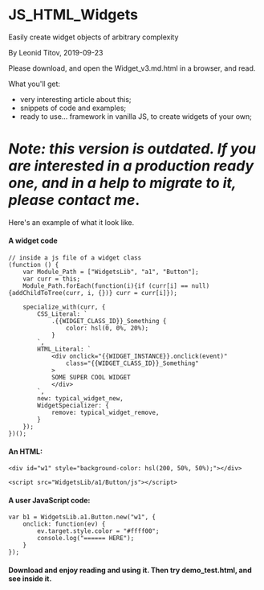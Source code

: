 # JS_HTML_Widgets
Easily create widget objects of arbitrary complexity

By Leonid Titov, 2019-09-23

Please download, and open the Widget_v3.md.html in a browser, and read.

What you'll get:

- very interesting article about this;
- snippets of code and examples;
- ready to use... framework in vanilla JS, to create widgets of your own;

# _Note: this version is outdated. If you are interested in a production ready one, and in a help to migrate to it, please contact me_.

Here's an example of what it look like.

#### A widget code

```
// inside a js file of a widget class
(function () {
	var Module_Path = ["WidgetsLib", "a1", "Button"];
	var curr = this;
	Module_Path.forEach(function(i){if (curr[i] == null) {addChildToTree(curr, i, {})} curr = curr[i]});

	specialize_with(curr, {
		CSS_Literal: `
			.{{WIDGET_CLASS_ID}}_Something {
				color: hsl(0, 0%, 20%);
			}
		`,
		HTML_Literal: `
			<div onclick="{{WIDGET_INSTANCE}}.onclick(event)"
				class="{{WIDGET_CLASS_ID}}_Something"
			>
			SOME SUPER COOL WIDGET
			</div>
		`,
		new: typical_widget_new,
		WidgetSpecializer: {
			remove: typical_widget_remove,
		}
	});
})();
```

#### An HTML:

```
<div id="w1" style="background-color: hsl(200, 50%, 50%);"></div>

<script src="WidgetsLib/a1/Button/js"></script>
```

#### A user JavaScript code:

```
var b1 = WidgetsLib.a1.Button.new("w1", {
	onclick: function(ev) {
		ev.target.style.color = "#ffff00";
		console.log("====== HERE");
	}
});
```

#### Download and enjoy reading and using it. Then try demo_test.html, and see inside it.
